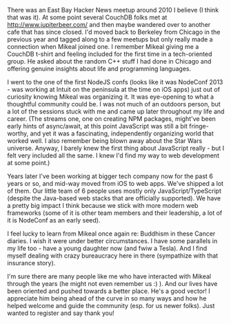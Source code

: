 There was an East Bay Hacker News meetup around 2010 I believe (I think that was it). At some point several CouchDB folks met at http://www.jupiterbeer.com/ and then maybe wandered over to another cafe that has since closed. I'd moved back to Berkeley from Chicago in the previous year and tagged along to a few meetups but only really made a connection when Mikeal joined one. I remember Mikeal giving me a CouchDB t-shirt and feeling included for the first time in a tech-oriented group. He asked about the random C++ stuff I had done in Chicago and offering genuine insights about life and programming languages.

I went to the one of the first NodeJS confs (looks like it was NodeConf 2013 - was working at Intuit on the peninsula at the time on iOS apps) just out of curiosity knowing Mikeal was organizing it. It was eye-opening to what a thoughtful community could be. I was not much of an outdoors person, but a lot of the sessions stuck with me and came up later throughout my life and career. (The streams one, one on creating NPM packages, might've been early hints of async/await, at this point JavaScript was still a bit fringe-worthy, and yet it was a fascinating, independently organizing world that worked well. I also remember being blown away about the Star Wars universe. Anyway, I barely knew the first thing about JavaScript really - but I felt very included all the same. I knew I'd find my way to web development at some point.)

Years later I've been working at bigger tech company now for the past 6 years or so, and mid-way moved from iOS to web apps. We've shipped a lot of them. Our little team of 6 people uses mostly only JavaScript/TypeScript (despite the Java-based web stacks that are officially supported). We have a pretty big impact I think because we stick with more modern web frameworks (some of it is other team members and their leadership, a lot of it is NodeConf as an early seed).

I feel lucky to learn from Mikeal once again re: Buddhism in these Cancer diaries. I wish it were under better circumstances. I have some parallels in my life too - have a young daughter now (and fwiw a Tesla). And I find myself dealing with crazy bureaucracy here in there (sympathize with that insurance story).

I'm sure there are many people like me who have interacted with Mikeal through the years (he might not even remember us :) ). And our lives have been oriented and pushed towards a better place. He's a good vector! I appreciate him being ahead of the curve in so many ways and how he helped welcome and guide the community (esp. for us newer folks). Just wanted to register and say thank you!
